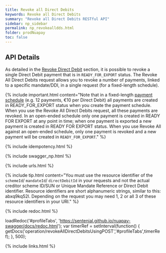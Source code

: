 ```yaml
---
title: Revoke all Direct Debits
keywords: Revoke all Direct Debits
summary: "Revoke all Direct Debits RESTful API"
sidebar: np_sidebar
permalink: np_revokealldds.html
folder: prodNuapay
toc: false
---
```


## API Details

As detailed in the [Revoke Direct Debit](np_revokedirectdebit.html) section, it is possible to revoke a single Direct Debit payment that is in `READY_FOR_EXPORT` status. The Revoke All Direct Debits request allows you to revoke a number of payments, linked to a specific mandate/DDI, in a single request (for a fixed-length schedule).

{% include important.html content="Note that in a fixed-length [payment schedule](np_schedulesoverview.html) (e.g. 12 payments, €10 per Direct Debit) all payments are created in READY_FOR_EXPORT status when you create the payment schedule. When you use the Revoke All Direct Debits request, all these payments are revoked. In an open-ended schedule only one payment is created in READY FOR EXPORT at any point in time; when one payment is exported a new payment is created in READY FOR EXPORT status. When you use Revoke All against an open-ended schedule, only one payment is revoked and a new payment will be created in `READY_FOR_EXPORT`." %}

{% include idempotency.html %}

{% include swagger_np.html %}

{% include urls.html %}

{% include tip.html content="You must use the resource identifier of the `schemeId`/ `mandateId`/ `directDebitId` in your requests and not the actual creditor scheme ID/SUN or Unique Mandate Reference or Direct Debit identifier. Resource identifiers are short alphanumeric strings, similar to this: abxq9kq52l. Depending on the request you may need 1, 2 or all 3 of these resource identifiers in your URI." %}

<ul id="profileTabs" class="nav nav-tabs">


</ul>

{% include redoc.html %}

loadRedoc('#profileTabs', 'https://sentenial.github.io/nuapay-swagger/docs/redoc.html');
var timerRef = setInterval(function() { getDocs('operation/revokeAllDirectDebitsUsingPOST','#profileTabs',timerRef); }, 500);


</script>


<div id="mydiv"></div>
</div>
</div>

{% include links.html %}
